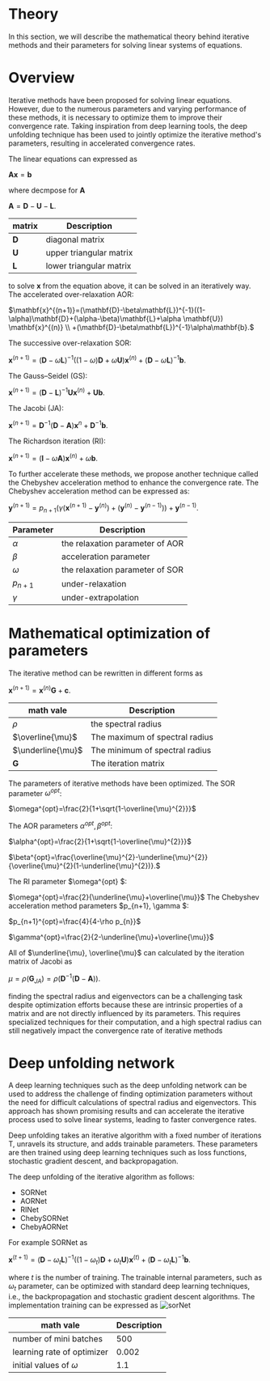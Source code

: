 # Theory

In this section, we will describe the mathematical theory behind iterative methods and their parameters for solving linear systems of equations.

# Overview

Iterative methods have been proposed for solving linear equations. However, due to the numerous parameters and varying performance of these methods, it is necessary to optimize them to improve their convergence rate. Taking inspiration from deep learning tools, the deep unfolding technique has been used to jointly optimize the iterative method's parameters, resulting in accelerated convergence rates.

The linear equations can expressed as 

$\mathbf{A}\mathbf{x}=\mathbf{b}$ 

where decmpose for $\mathbf{A}$

$\mathbf{A}=\mathbf{D}-\mathbf{U}-\mathbf{L}.$

| matrix      | Description                          |
| ----------- | ------------------------------------ |
| $\mathbf{D}$| diagonal matrix  |
| $\mathbf{U}$| upper triangular matrix |
| $\mathbf{L}$| lower triangular matrix |

to solve $\mathbf{x}$ from the equation above, it can be solved in an iteratively way.
The accelerated over-relaxation AOR: 

 $\mathbf{x}^{(n+1)}=(\mathbf{D}-\beta\mathbf{L})^{-1}((1-\alpha)\mathbf{D}+(\alpha-\beta)\mathbf{L}+\alpha \mathbf{U})  \mathbf{x}^{(n)} \\ +(\mathbf{D}-\beta\mathbf{L})^{-1}\alpha\mathbf{b}.$

The successive over-relaxation SOR: 

$\mathbf{x}^{(n+1)}=(\mathbf{D}-\omega\mathbf{L})^{-1}((1-\omega)\mathbf{D}+\omega \mathbf{U})\mathbf{x}^{(n)}+(\mathbf{D}-\omega\mathbf{L})^{-1}\mathbf{b}.$ 

The Gauss–Seidel (GS): 

$\mathbf{x}^{(n+1)}=(\mathbf{D}-\mathbf{L})^{-1}\mathbf{U}\mathbf{x}^{(n)}+\mathbf{U}\mathbf{b}.$

The Jacobi (JA): 

$\mathbf{x}^{(n+1)}=\mathbf{D}^{-1}(\mathbf{D}-\mathbf{A})\mathbf{x}^{n}+\mathbf{D}^{-1}\mathbf{b}.$

The Richardson iteration (RI):

$\mathbf{x}^{(n+1)}=(\mathbf{I}-\omega \mathbf{A})\mathbf{x}^{(n)}+\omega\mathbf{b}.$

 To further accelerate these methods, we propose another technique called the Chebyshev acceleration method to enhance the convergence rate. The Chebyshev acceleration method can be expressed as:

 $\mathbf{y}^{(n+1)} = p_{n+1}\Big(\gamma (\mathbf{x}^{(n+1)} - \mathbf{y}^{(n)}) + (\mathbf{y}^{(n)}-\mathbf{y}^{(n-1)}) \Big)  + \mathbf{y}^{(n-1)}.$

| Parameter      | Description                          |
| ----------- | ------------------------------------ |
| $\alpha$| the relaxation parameter of AOR  |
| $\beta$| acceleration parameter |
| $\omega$| the relaxation parameter of SOR |
| $p_{n+1}$| under-relaxation |
| $\gamma$| under-extrapolation |

# Mathematical optimization of parameters

The iterative method can be rewritten in different forms as 

$\mathbf{x}^{(n+1)}=\mathbf{x}^{(n)}\mathbf{G}+\mathbf{c}.$

| math vale      | Description                          |
| ----------- | ------------------------------------ |
| $\rho$| the spectral radius |
| $\overline{\mu}$| The maximum of spectral radius |
| $\underline{\mu}$| The minimum of spectral radius |
| $\mathbf{G}$| The iteration matrix |

The parameters of iterative methods have been optimized.
The SOR parameter $\omega^{opt}$:

$\omega^{opt}=\frac{2}{1+\sqrt{1-\overline{\mu}^{2}}}$

The AOR parameters $\alpha^{opt}, \beta^{opt}$: 

$\alpha^{opt}=\frac{2}{1+\sqrt{1-\overline{\mu}^{2}}}$

$\beta^{opt}=\frac{\overline{\mu}^{2}-\underline{\mu}^{2}}{\overline{\mu}^{2}(1-\underline{\mu}^{2})}.$

The RI parameter $\omega^{opt} $: 

$\omega^{opt}=\frac{2}{\underline{\mu}+\overline{\mu}}$
The Chebyshev acceleration method parameters $p_{n+1}, \gamma $: 

$p_{n+1}^{opt}=\frac{4}{4-\rho p_{n}}$

$\gamma^{opt}=\frac{2}{2-\underline{\mu}+\overline{\mu}}$

All of $\underline{\mu}, \overline{\mu}$ can calculated by the iteration matrix of Jacobi as 

$\mu =\rho(\mathbf{G}_{JA})=\rho(\mathbf{D}^{-1}(\mathbf{D}-\mathbf{A})).$

finding the spectral radius and eigenvectors can be a challenging task despite optimization efforts because these are intrinsic properties of a matrix and are not directly influenced by its parameters. This requires specialized techniques for their computation, and a high spectral radius can still negatively impact the convergence rate of iterative methods

# Deep unfolding network

A deep learning techniques such as the deep unfolding network can be used to address the challenge of finding optimization parameters without the need for difficult calculations of spectral radius and eigenvectors. This approach has shown promising results and can accelerate the iterative process used to solve linear systems, leading to faster convergence rates.

Deep unfolding takes an iterative algorithm with a fixed number of iterations T, unravels its structure, and adds trainable parameters. These parameters are then trained using deep learning techniques such as loss functions, stochastic gradient descent, and backpropagation.

The deep unfolding of the iterative algorithm  as follows:
<ul>
  <li>SORNet</li>
  <li>AORNet</li>
  <li>RINet</li>
  <li>ChebySORNet</li>
  <li>ChebyAORNet</li>
</ul>
For example SORNet as 

$\mathbf{x}^{(t+1)}=(\mathbf{D}-\omega_{t}\mathbf{L})^{-1}((1-\omega_{t})\mathbf{D}+\omega_{t} \mathbf{U})\mathbf{x}^{(t)}+(\mathbf{D}-\omega_{t}\mathbf{L})^{-1}\mathbf{b}.$ 

where $t$ is the number of training. The trainable internal parameters, such as $\omega_{t}$ parameter, can be optimized with standard deep learning techniques, i.e., the backpropagation and stochastic gradient descent algorithms.
The implementation training can be expressed as 
![sorNet](https://github.com/Salahberra2022/deep_unfolding/assets/119638218/d6d6af2b-89a6-4414-82af-2861e68c69a2)


| math vale      | Description                          |
| ----------- | ------------------------------------ |
| number of mini batches| 500 |
| learning rate of optimizer| 0.002 |
| initial values of $\omega$| 1.1|

